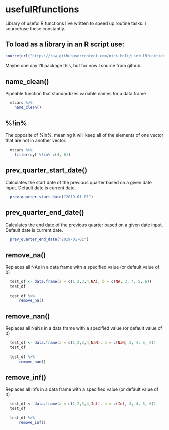 # usefulRfunctions
Library of useful R functions I've written to speed up routine tasks. I source/use these constantly.

## To load as a library in an R script use:

```r {source script}
source(url("https://raw.githubusercontent.com/nick-holt/usefulRfunctions/master/useful%20functions.R"))
```
Maybe one day I'll package this, but for now I source from github.

## name_clean()
Pipeable function that standardizes variable names for a data frame

``` r {name_clean() example}
  mtcars %>% 
    name_clean()
```    

## %!in%

The opposite of %in%, meaning it will keep all of the elements of one vector that are not in another vector.

```r {%!in% example}
  mtcars %>%
    filter(cyl %!in% c(4, 6))
```    
    
## prev_quarter_start_date()

Calculates the start date of the previous quarter based on a given date input. Default date is current date.

```r {prev_q_start example}
  prev_quarter_start_date("2019-01-01")
```    

## prev_quarter_end_date()

Calculates the end date of the previous quarter based on a given date input. Default date is current date.

```r {prev_q_end example}
  prev_quarter_end_date("2019-01-01")
```    

## remove_na()

Replaces all NAs in a data frame with a specified value (or default value of 0)

```r {remove_na example}
  test_df <- data.frame(a = c(1,2,3,4,NA), b = c(NA, 3, 4, 5, 6))
  test_df
  
  test_df %>%
      remove_na()
```

## remove_nan()

Replaces all NaNs in a data frame with a specified value (or default value of 0)

```r {remove_nan example}
  test_df <- data.frame(a = c(1,2,3,4,NaN), b = c(NaN, 3, 4, 5, 6))
  test_df
  
  test_df %>%
      remove_nan()
```

## remove_inf()

Replaces all Infs in a data frame with a specified value (or default value of 0)

```r {remove_inf example}
  test_df <- data.frame(a = c(1,2,3,4,Inf), b = c(Inf, 3, 4, 5, 6))
  test_df
  
  test_df %>%
      remove_inf()
```
